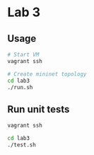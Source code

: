 # Lab 3

## Usage

```sh
# Start VM
vagrant ssh

# Create mininet topology
cd lab3
./run.sh
```


## Run unit tests

```sh
vagrant ssh

cd lab3
./test.sh
```
